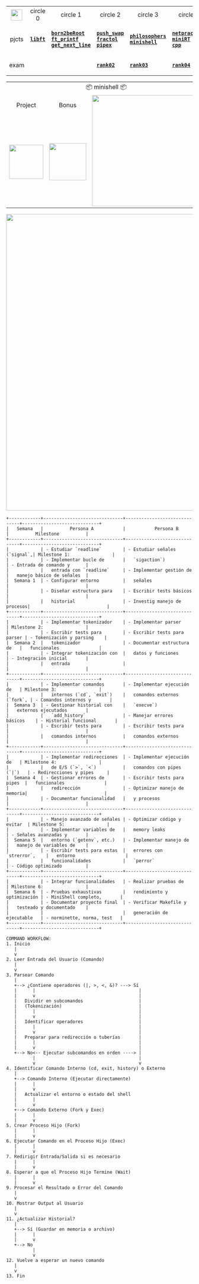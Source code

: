<div align="center">

<table>
  <tr>
    <th align="center"><a href="https://github.com/LLuisPP/42Cursus/tree/main/"> <img width="30" align="center" src="https://github.com/user-attachments/assets/ac216672-a141-48be-bc53-ae13dd35c799"></a></th>
    <td align="center"> circle 0 </td>
    <td align="center"> circle 1 </td>
    <td align="center"> circle 2 </td>
    <td align="center"> circle 3 </td>
    <td align="center"> circle 4 </td>
  </tr>
  <tr>
    <td align="center">pjcts</td>
    <td align="center">

[**`libft`**](https://github.com/LLuisPP/42Cursus/tree/main/libft)
    </td>
    <td align="left">

  [**`born2beRoot`**](https://github.com/LLuisPP/42Cursus/tree/main/Born2beRoot)<br>
  [**`ft_printf`**](https://github.com/LLuisPP/42Cursus/tree/main/ft_printf)<br>
  [**`get_next_line`**](https://github.com/LLuisPP/42Cursus/tree/main/get_next_line)
    </td>
    <td align="left">

[**`push_swap`**](https://github.com/LLuisPP/42Cursus/tree/main/push_swap)<br>
[**`fractol`**](https://github.com/LLuisPP/42Cursus/tree/main/fractol)<br>
[**`pipex`**](https://github.com/LLuisPP/42Cursus/tree/main/pipex)
    </td>
    <td align="left">

[**`philosophers`**](https://github.com/LLuisPP/42Cursus/tree/main/philosophers)<br>
[**`minishell`**](https://github.com/LLuisPP/42Cursus/tree/main/minishell)
    </td>
    <td align="left">

[**`netpractice`**]()<br>
[**`miniRT`**]()<br>
[**`cpp`**]()
    </td>
  </tr>
  <tr>
    <td align="center">exam</td>
    <td></td>
    <td></td>
    <td>
      
[**`rank02`**](https://github.com/LLuisPP/42-Exams/tree/main/rank02)</td>
    <td>
[**`rank03`**](https://github.com/LLuisPP/42-Exams-rank03)</td>
  <td>
    
[**`rank04`**](https://github.com/LLuisPP/42-exams-rank04)</td>
  </tr>
</table>

<div align="center">

<table>
  <tr>
    <td colspan="4" align="center">📦 minishell 📦</td>
  </tr>
  <tr>
    <td align="center">Project</td>
    <td align="center">Bonus</td>
    <td rowspan="2" align="center"><img width="300" src="https://github.com/user-attachments/assets/eeb9a92d-d3ee-4c0f-8d49-609c2f6da845"></td>
  </tr>
  <tr>
    <td><img width="92" src="https://github.com/user-attachments/assets/23788390-25b9-4723-80a6-a41e72e66eac"></td>
    <td><img width="100" src="https://github.com/LLuisPP/42Cursus/assets/116104082/0df7dd81-56fb-4929-a023-67c7386906dc"></td>
  </tr>
</table>

</div>

</div>
<div align="left">

<div align="center"><img width="800" src="https://github.com/user-attachments/assets/49fdbaeb-b3b5-4716-8bc0-75696a072e5b">
</div>

```
+------------+------------------------------+------------------------------+-----------------------------+
|   Semana   |          Persona A           |           Persona B          |          Milestone          |
+------------+------------------------------+------------------------------+-----------------------------+
|            | - Estudiar `readline`        | - Estudiar señales (`signal`,| Milestone 1:                |
|            | - Implementar bucle de       |   `sigaction`)               | - Entrada de comando y      |
|            |   entrada con `readline`     | - Implementar gestión de     |   manejo básico de señales  |
|  Semana 1  | - Configurar entorno         |   señales                    |                             |
|            | - Diseñar estructura para    | - Escribir tests básicos     |                             |
|            |   historial                  | - Investig manejo de procesos|                             |
+------------+------------------------------+------------------------------+-----------------------------+
|            | - Implementar tokenizador    | - Implementar parser         | Milestone 2:                |
|            | - Escribir tests para        | - Escribir tests para parser | - Tokenización y parsing    |
|  Semana 2  |   tokenizador                | - Documentar estructura de   |   funcionales               |
|            | - Integrar tokenización con  |   datos y funciones          | - Integración inicial       |
|            |   entrada                    |                              |                             |
+------------+------------------------------+------------------------------+-----------------------------+
|            | - Implementar comandos       | - Implementar ejecución de   | Milestone 3:                |
|            |   internos (`cd`, `exit`)    |   comandos externos (`fork`, | - Comandos internos y       |
|  Semana 3  | - Gestionar historial con    |   `execve`)                  |   externos ejecutados       |
|            |   `add_history`              | - Manejar errores básicos    | - Historial funcional       |
|            | - Escribir tests para        | - Escribir tests para        |                             |
|            |   comandos internos          |   comandos externos          |                             |
+------------+------------------------------+------------------------------+-----------------------------+
|            | - Implementar redirecciones  | - Implementar ejecución de   | Milestone 4:                |
|            |   de E/S (`>`, `<`)          |   comandos con pipes (`|`)   | - Redirecciones y pipes     |
|  Semana 4  | - Gestionar errores de       | - Escribir tests para pipes  |   funcionales               |
|            |   redirección                | - Optimizar manejo de memoria|                             |
|            | - Documentar funcionalidad   |   y procesos                 |                             |
+------------+------------------------------+------------------------------+-----------------------------+
|            | - Manejo avanzado de señales | - Optimizar código y evitar  | Milestone 5:                |
|            | - Implementar variables de   |   memory leaks               | - Señales avanzadas y       |
|  Semana 5  |   entorno (`getenv`, etc.)   | - Implementar manejo de      |   manejo de variables de    |
|            | - Escribir tests para estas  |   errores con `strerror`,    |   entorno                   |
|            |   funcionalidades            |   `perror`                   | - Código optimizado         |
+------------+------------------------------+------------------------------+-----------------------------+
|            | - Integrar funcionalidades   | - Realizar pruebas de        | Milestone 6:                |
|  Semana 6  | - Pruebas exhaustivas        |   rendimiento y optimización | - MiniShell completo,       |
|            | - Documentar proyecto final  | - Verificar Makefile y       |   testeado y documentado    |
|            |                              |   generación de ejecutable   | - norminette, norma, test   |
+------------+------------------------------+------------------------------+-----------------------------+
```

```
COMMAND WORKFLOW:
1. Inicio
   |
   v
2. Leer Entrada del Usuario (Comando)
   |
   v
3. Parsear Comando
   |
   +--> ¿Contiene operadores (|, >, <, &)? ---> Sí
   |      |                                       |
   |      v                                       |
   |   Dividir en subcomandos                     |
   |   (Tokenización)                             |
   |      |                                       |
   |      v                                       |
   |   Identificar operadores                     |
   |      |                                       |
   |      v                                       |
   |   Preparar para redirección o tuberías       |
   |      |                                       |
   |      v                                       |
   +--> No<-- Ejecutar subcomandos en orden ----> |
          |                                       |
          v                                       v
4. Identificar Comando Interno (cd, exit, history) o Externo
   |
   +--> Comando Interno (Ejecutar directamente)  
   |      |  
   |      v  
   |   Actualizar el entorno o estado del shell
   |      |
   |      v
   +--> Comando Externo (Fork y Exec)
   |      |
   |      v
5. Crear Proceso Hijo (Fork)
   |      |
   |      v
6. Ejecutar Comando en el Proceso Hijo (Exec)
   |      |
   |      v
7. Redirigir Entrada/Salida si es necesario
   |      |
   |      v
8. Esperar a que el Proceso Hijo Termine (Wait)
   |      |
   |      v
9. Procesar el Resultado o Error del Comando
   |
   v
10. Mostrar Output al Usuario
   |
   v
11. ¿Actualizar Historial?
   |
   +--> Sí (Guardar en memoria o archivo)
   |      |
   |      v
   +--> No
          |
          v
12. Vuelve a esperar un nuevo comando
   |
   v
13. Fin

```

</div>

